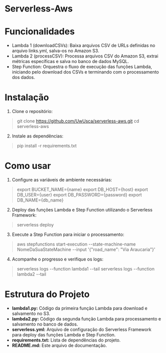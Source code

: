 # Serverless-Aws

# Funcionalidades
- Lambda 1 (downloadCSVs): Baixa arquivos CSV de URLs definidas no arquivo links.yml, salva-os no Amazon S3.
- Lambda 2 (processCSV): Processa arquivos CSV do Amazon S3, extrai métricas específicas e salva no banco de dados MySQL.
- Step Function: Orquestra o fluxo de execução das funções Lambda, iniciando pelo download dos CSVs e terminando com o processamento dos dados.

# Instalação
1. Clone o repositório:
> git clone https://github.com/UwUsca/serverless-aws.git
> cd serverless-aws

2. Instale as dependências:
> pip install -r requirements.txt


# Como usar
1. Configure as variáveis de ambiente necessárias:
> export BUCKET_NAME={name}
> export DB_HOST={host}
> export DB_USER={user}
> export DB_PASSWORD={password}
> export DB_NAME={db_name}

2. Deploy das funções Lambda e Step Function utilizando o Serverless Framework:
> serverless deploy

3. Execute a Step Function para iniciar o processamento:
> aws stepfunctions start-execution --state-machine-name NomeDaSuaStateMachine --input '{"road_name": "Via Araucaria"}'

4. Acompanhe o progresso e verifique os logs:
> serverless logs --function lambda1 --tail
> serverless logs --function lambda2 --tail

# Estrutura do Projeto
- **lambda1.py:** Código da primeira função Lambda para download e salvamento no S3.
- **lambda2.py:** Código da segunda função Lambda para processamento e salvamento no banco de dados.
- **serverless.yml:** Arquivo de configuração do Serverless Framework para deploy das funções Lambda e Step Function.
- **requirements.txt:** Lista de dependências do projeto.
- **README.md:** Este arquivo de documentação.
